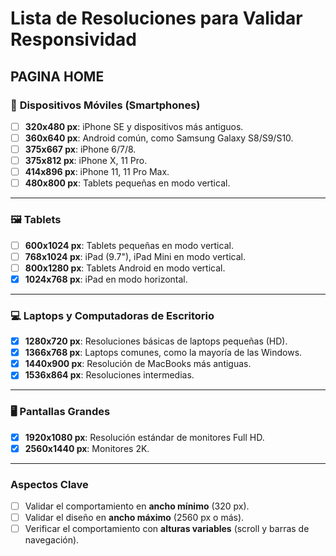 # Lista de Resoluciones para Validar Responsividad

## PAGINA HOME

### 📱 **Dispositivos Móviles (Smartphones)**
- [ ] **320x480 px**: iPhone SE y dispositivos más antiguos.
- [ ] **360x640 px**: Android común, como Samsung Galaxy S8/S9/S10.
- [ ] **375x667 px**: iPhone 6/7/8.
- [ ] **375x812 px**: iPhone X, 11 Pro.
- [ ] **414x896 px**: iPhone 11, 11 Pro Max.
- [ ] **480x800 px**: Tablets pequeñas en modo vertical.

---

### 🖼️ **Tablets**
- [ ] **600x1024 px**: Tablets pequeñas en modo vertical.
- [ ] **768x1024 px**: iPad (9.7"), iPad Mini en modo vertical.
- [ ] **800x1280 px**: Tablets Android en modo vertical.
- [x] **1024x768 px**: iPad en modo horizontal.

---

### 💻 **Laptops y Computadoras de Escritorio**
- [x] **1280x720 px**: Resoluciones básicas de laptops pequeñas (HD).
- [x] **1366x768 px**: Laptops comunes, como la mayoría de las Windows.
- [x] **1440x900 px**: Resolución de MacBooks más antiguas.
- [x] **1536x864 px**: Resoluciones intermedias.

---

### 🖥️ **Pantallas Grandes**
- [x] **1920x1080 px**: Resolución estándar de monitores Full HD.
- [x] **2560x1440 px**: Monitores 2K.

---

### **Aspectos Clave**
- [ ] Validar el comportamiento en **ancho mínimo** (320 px).
- [ ] Validar el diseño en **ancho máximo** (2560 px o más).
- [ ] Verificar el comportamiento con **alturas variables** (scroll y barras de navegación).
